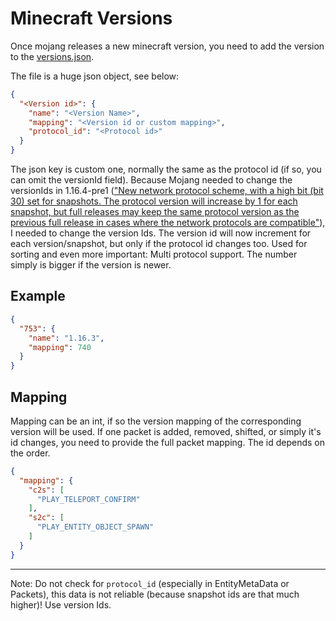 # Minecraft Versions

Once mojang releases a new minecraft version, you need to add the version to the [versions.json](/src/main/resources/assets/minosoft/mapping/versions.json).

The file is a huge json object, see below:

```json
{
  "<Version id>": {
    "name": "<Version Name>",
    "mapping": "<Version id or custom mapping>",
    "protocol_id": "<Protocol id>"
  }
}
```

The json key is custom one, normally the same as the protocol id (if so, you can omit the versionId field). Because Mojang needed to change the versionIds in
1.16.4-pre1 (["New network protocol scheme, with a high bit (bit 30) set for snapshots. The protocol version will increase by 1 for each snapshot, but full releases may keep the same protocol version as the previous full release in cases where the network protocols are compatible"](https://www.minecraft.net/en-us/article/minecraft-1-16-4-pre-release-1)), I needed to change the version Ids. The version id will now increment for each version/snapshot, but only if the protocol id changes too. Used
for sorting and even more important: Multi protocol support. The number simply is bigger if the version is newer.

## Example

```json
{
  "753": {
    "name": "1.16.3",
    "mapping": 740
  }
}
```

## Mapping

Mapping can be an int, if so the version mapping of the corresponding version will be used. If one packet is added, removed, shifted, or simply it's id changes, you need to provide the full packet mapping. The id depends on the order.

```json
{
  "mapping": {
    "c2s": [
      "PLAY_TELEPORT_CONFIRM"
    ],
    "s2c": [
      "PLAY_ENTITY_OBJECT_SPAWN"
    ]
  }
}
```

---
Note: Do not check for `protocol_id` (especially in EntityMetaData or Packets), this data is not reliable (because snapshot ids are that much higher)! Use version Ids.
